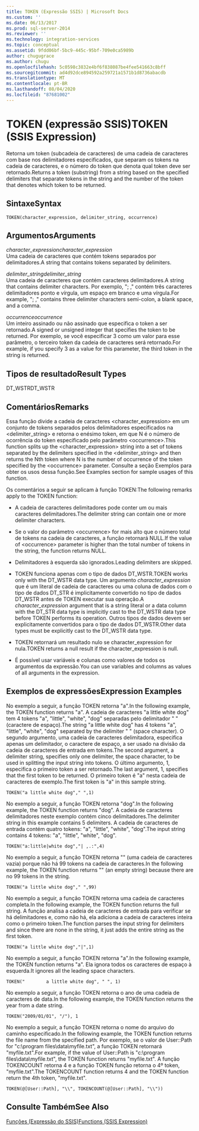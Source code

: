 ```yaml
---
title: TOKEN (Expressão SSIS) | Microsoft Docs
ms.custom: ''
ms.date: 06/13/2017
ms.prod: sql-server-2014
ms.reviewer: ''
ms.technology: integration-services
ms.topic: conceptual
ms.assetid: 9fdd06bf-5bc9-445c-95bf-709e0ca5989b
author: chugugrace
ms.author: chugu
ms.openlocfilehash: 5c0598c3832e4bf6f838087be4fee541663c8bff
ms.sourcegitcommit: ad4d92dce894592a259721a1571b1d8736abacdb
ms.translationtype: MT
ms.contentlocale: pt-BR
ms.lasthandoff: 08/04/2020
ms.locfileid: "87681002"
---
```

# <a name="token--ssis-expression"></a><span data-ttu-id="c790a-102">TOKEN (expressão SSIS)</span><span class="sxs-lookup"><span data-stu-id="c790a-102">TOKEN  (SSIS Expression)</span></span>
  <span data-ttu-id="c790a-103">Retorna um token (subcadeia de caracteres) de uma cadeia de caracteres com base nos delimitadores especificados, que separam os tokens na cadeia de caracteres, e o número do token que denota qual token deve ser retornado.</span><span class="sxs-lookup"><span data-stu-id="c790a-103">Returns a token (substring) from a string based on the specified delimiters that separate tokens in the string and the number of the token that denotes which token to be returned.</span></span>  
  
## <a name="syntax"></a><span data-ttu-id="c790a-104">Sintaxe</span><span class="sxs-lookup"><span data-stu-id="c790a-104">Syntax</span></span>  
  
```  
TOKEN(character_expression, delimiter_string, occurrence)  
```  
  
## <a name="arguments"></a><span data-ttu-id="c790a-105">Argumentos</span><span class="sxs-lookup"><span data-stu-id="c790a-105">Arguments</span></span>  
 <span data-ttu-id="c790a-106">*character_expression*</span><span class="sxs-lookup"><span data-stu-id="c790a-106">*character_expression*</span></span>  
 <span data-ttu-id="c790a-107">Uma cadeia de caracteres que contém tokens separados por delimitadores.</span><span class="sxs-lookup"><span data-stu-id="c790a-107">A string that contains tokens separated by delimiters.</span></span>  
  
 <span data-ttu-id="c790a-108">*delimiter_string*</span><span class="sxs-lookup"><span data-stu-id="c790a-108">*delimiter_string*</span></span>  
 <span data-ttu-id="c790a-109">Uma cadeia de caracteres que contém caracteres delimitadores.</span><span class="sxs-lookup"><span data-stu-id="c790a-109">A string that contains delimiter characters.</span></span> <span data-ttu-id="c790a-110">Por exemplo, "; ," contém três caracteres delimitadores ponto e vírgula, um espaço em branco e uma vírgula.</span><span class="sxs-lookup"><span data-stu-id="c790a-110">For example, "; ," contains three delimiter characters semi-colon, a blank space, and a comma.</span></span>  
  
 <span data-ttu-id="c790a-111">*occurrence*</span><span class="sxs-lookup"><span data-stu-id="c790a-111">*occurrence*</span></span>  
 <span data-ttu-id="c790a-112">Um inteiro assinado ou não assinado que especifica o token a ser retornado.</span><span class="sxs-lookup"><span data-stu-id="c790a-112">A signed or unsigned integer that specifies the token to be returned.</span></span> <span data-ttu-id="c790a-113">Por exemplo, se você especificar 3 como um valor para esse parâmetro, o terceiro token da cadeia de caracteres será retornado.</span><span class="sxs-lookup"><span data-stu-id="c790a-113">For example, if you specify 3 as a value for this parameter, the third token in the string is returned.</span></span>  
  
## <a name="result-types"></a><span data-ttu-id="c790a-114">Tipos de resultado</span><span class="sxs-lookup"><span data-stu-id="c790a-114">Result Types</span></span>  
 <span data-ttu-id="c790a-115">DT_WSTR</span><span class="sxs-lookup"><span data-stu-id="c790a-115">DT_WSTR</span></span>  
  
## <a name="remarks"></a><span data-ttu-id="c790a-116">Comentários</span><span class="sxs-lookup"><span data-stu-id="c790a-116">Remarks</span></span>  
 <span data-ttu-id="c790a-117">Essa função divide a cadeia de caracteres <character_expression> em um conjunto de tokens separados pelos delimitadores especificados na <delimiter_string> e retorna o enésimo token, em que N é o número de ocorrência do token especificado pelo parâmetro \<occurrence>.</span><span class="sxs-lookup"><span data-stu-id="c790a-117">This function splits up the <character_expression> string into a set of tokens separated by the delimiters specified in the <delimiter_string> and then returns the Nth token where N is the number of occurrence of the token specified by the \<occurrence> parameter.</span></span> <span data-ttu-id="c790a-118">Consulte a seção Exemplos para obter os usos dessa função.</span><span class="sxs-lookup"><span data-stu-id="c790a-118">See Examples section for sample usages of this function.</span></span>  
  
 <span data-ttu-id="c790a-119">Os comentários a seguir se aplicam à função TOKEN:</span><span class="sxs-lookup"><span data-stu-id="c790a-119">The following remarks apply to the TOKEN function:</span></span>  
  
-   <span data-ttu-id="c790a-120">A cadeia de caracteres delimitadores pode conter um ou mais caracteres delimitadores.</span><span class="sxs-lookup"><span data-stu-id="c790a-120">The delimiter string can contain one or more delimiter characters.</span></span>  
  
-   <span data-ttu-id="c790a-121">Se o valor do parâmetro \<occurrence> for mais alto que o número total de tokens na cadeia de caracteres, a função retornará NULL.</span><span class="sxs-lookup"><span data-stu-id="c790a-121">If the value of \<occurrence> parameter is higher than the total number of tokens in the string, the function returns NULL.</span></span>  
  
-   <span data-ttu-id="c790a-122">Delimitadores à esquerda são ignorados.</span><span class="sxs-lookup"><span data-stu-id="c790a-122">Leading delimiters are skipped.</span></span>  
  
-   <span data-ttu-id="c790a-123">TOKEN funciona apenas com o tipo de dados DT_WSTR.</span><span class="sxs-lookup"><span data-stu-id="c790a-123">TOKEN works only with the DT_WSTR data type.</span></span> <span data-ttu-id="c790a-124">Um argumento *character_expression* que é um literal de cadeia de caracteres ou uma coluna de dados com o tipo de dados DT_STR é implicitamente convertido no tipo de dados DT_WSTR antes de TOKEN executar sua operação.</span><span class="sxs-lookup"><span data-stu-id="c790a-124">A *character_expression* argument that is a string literal or a data column with the DT_STR data type is implicitly cast to the DT_WSTR data type before TOKEN performs its operation.</span></span> <span data-ttu-id="c790a-125">Outros tipos de dados devem ser explicitamente convertidos para o tipo de dados DT_WSTR.</span><span class="sxs-lookup"><span data-stu-id="c790a-125">Other data types must be explicitly cast to the DT_WSTR data type.</span></span>  
  
-   <span data-ttu-id="c790a-126">TOKEN retornará um resultado nulo se character_expression for nula.</span><span class="sxs-lookup"><span data-stu-id="c790a-126">TOKEN returns a null result if the character_expression is null.</span></span>  
  
-   <span data-ttu-id="c790a-127">É possível usar variáveis e colunas como valores de todos os argumentos da expressão.</span><span class="sxs-lookup"><span data-stu-id="c790a-127">You can use variables and columns as values of all arguments in the expression.</span></span>  
  
## <a name="expression-examples"></a><span data-ttu-id="c790a-128">Exemplos de expressões</span><span class="sxs-lookup"><span data-stu-id="c790a-128">Expression Examples</span></span>  
 <span data-ttu-id="c790a-129">No exemplo a seguir, a função TOKEN retorna "a".</span><span class="sxs-lookup"><span data-stu-id="c790a-129">In the following example, the TOKEN function returns "a".</span></span> <span data-ttu-id="c790a-130">A cadeia de caracteres "a little white dog" tem 4 tokens "a", "little", "white", "dog" separadas pelo delimitador " " (caractere de espaço).</span><span class="sxs-lookup"><span data-stu-id="c790a-130">The string "a little white dog" has 4 tokens "a", "little", "white", "dog" separated by the delimiter " " (space character).</span></span> <span data-ttu-id="c790a-131">O segundo argumento, uma cadeia de caracteres delimitadora, especifica apenas um delimitador, o caractere de espaço, a ser usado na divisão da cadeia de caracteres de entrada em tokens.</span><span class="sxs-lookup"><span data-stu-id="c790a-131">The second argument, a delimiter string, specifies only one delimiter, the space character, to be used in splitting the input string into tokens.</span></span> <span data-ttu-id="c790a-132">O último argumento, 1, especifica o primeiro token a ser retornado.</span><span class="sxs-lookup"><span data-stu-id="c790a-132">The last argument, 1, specifies that the first token to be returned.</span></span> <span data-ttu-id="c790a-133">O primeiro token é "a" nesta cadeia de caracteres de exemplo.</span><span class="sxs-lookup"><span data-stu-id="c790a-133">The first token is "a" in this sample string.</span></span>  
  
```  
TOKEN("a little white dog"," ",1)  
```  
  
 <span data-ttu-id="c790a-134">No exemplo a seguir, a função TOKEN retorna "dog".</span><span class="sxs-lookup"><span data-stu-id="c790a-134">In the following example, the TOKEN function returns "dog".</span></span> <span data-ttu-id="c790a-135">A cadeia de caracteres delimitadores neste exemplo contém cinco delimitadores.</span><span class="sxs-lookup"><span data-stu-id="c790a-135">The delimiter string in this example contains 5 delimiters.</span></span> <span data-ttu-id="c790a-136">A cadeia de caracteres de entrada contém quatro tokens: "a", "little", "white", "dog".</span><span class="sxs-lookup"><span data-stu-id="c790a-136">The input string contains 4 tokens: "a", "little", "white", "dog".</span></span>  
  
```  
TOKEN("a:little|white dog","| ,.:",4)  
```  
  
 <span data-ttu-id="c790a-137">No exemplo a seguir, a função TOKEN retorna "" (uma cadeia de caracteres vazia) porque não há 99 tokens na cadeia de caracteres.</span><span class="sxs-lookup"><span data-stu-id="c790a-137">In the following example, the TOKEN function returns "" (an empty string) because there are no 99 tokens in the string.</span></span>  
  
```  
TOKEN("a little white dog"," ",99)  
```  
  
 <span data-ttu-id="c790a-138">No exemplo a seguir, a função TOKEN retorna uma cadeia de caracteres completa.</span><span class="sxs-lookup"><span data-stu-id="c790a-138">In the following example, the TOKEN function returns the full string.</span></span> <span data-ttu-id="c790a-139">A função analisa a cadeia de caracteres de entrada para verificar se há delimitadores e, como não há, ela adiciona a cadeia de caracteres inteira como o primeiro token.</span><span class="sxs-lookup"><span data-stu-id="c790a-139">The function parses the input string for delimiters and since there are none in the string, it just adds the entire string as the first token.</span></span>  
  
```  
TOKEN("a little white dog","|",1)  
```  
  
 <span data-ttu-id="c790a-140">No exemplo a seguir, a função TOKEN retorna "a".</span><span class="sxs-lookup"><span data-stu-id="c790a-140">In the following example, the TOKEN function returns "a".</span></span> <span data-ttu-id="c790a-141">Ela ignora todos os caracteres de espaço à esquerda.</span><span class="sxs-lookup"><span data-stu-id="c790a-141">It ignores all the leading space characters.</span></span>  
  
```  
TOKEN("        a little white dog", " ", 1)  
```  
  
 <span data-ttu-id="c790a-142">No exemplo a seguir, a função TOKEN retorna o ano de uma cadeia de caracteres de data.</span><span class="sxs-lookup"><span data-stu-id="c790a-142">In the following example, the TOKEN function returns the year from a date string.</span></span>  
  
```  
TOKEN("2009/01/01", "/"), 1  
```  
  
 <span data-ttu-id="c790a-143">No exemplo a seguir, a função TOKEN retorna o nome do arquivo do caminho especificado.</span><span class="sxs-lookup"><span data-stu-id="c790a-143">In the following example, the TOKEN function returns the file name from the specified path.</span></span> <span data-ttu-id="c790a-144">Por exemplo, se o valor de User::Path for "c:\program files\data\myfile.txt", a função TOKEN retornará "myfile.txt".</span><span class="sxs-lookup"><span data-stu-id="c790a-144">For example, if the value of User::Path is "c:\program files\data\myfile.txt", the TOKEN function returns "myfile.txt".</span></span> <span data-ttu-id="c790a-145">A função TOKENCOUNT retorna 4 e a função TOKEN função retorna o 4º token, "myfile.txt".</span><span class="sxs-lookup"><span data-stu-id="c790a-145">The TOKENCOUNT function returns 4 and the TOKEN function return the 4th token, "myfile.txt".</span></span>  
  
```  
TOKEN(@[User::Path], "\\", TOKENCOUNT(@[User::Path], "\\"))  
```  
  
## <a name="see-also"></a><span data-ttu-id="c790a-146">Consulte Também</span><span class="sxs-lookup"><span data-stu-id="c790a-146">See Also</span></span>  
 [<span data-ttu-id="c790a-147">Funções &#40;Expressão do SSIS&#41;</span><span class="sxs-lookup"><span data-stu-id="c790a-147">Functions &#40;SSIS Expression&#41;</span></span>](functions-ssis-expression.md)  
  
  
